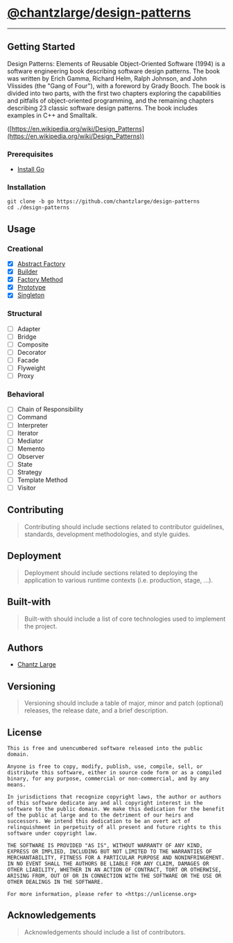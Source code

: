 [//]: # (https://gist.github.com/chantzlarge/0241e2a11a4cc49b628332b3520c08af)
# [@chantzlarge](https://github.com/chantzlarge)/[design-patterns](https://github.com/chantzlarge/design-patterns/tree/go)

---

## Getting Started

Design Patterns: Elements of Reusable Object-Oriented Software (1994) is a software engineering book describing software design patterns. The book was written by Erich Gamma, Richard Helm, Ralph Johnson, and John Vlissides (the "Gang of Four"), with a foreword by Grady Booch. The book is divided into two parts, with the first two chapters exploring the capabilities and pitfalls of object-oriented programming, and the remaining chapters describing 23 classic software design patterns. The book includes examples in C++ and Smalltalk.
 
([https://en.wikipedia.org/wiki/Design_Patterns](https://en.wikipedia.org/wiki/Design_Patterns))

### Prerequisites

- [Install Go](https://golang.org/doc/install)

### Installation

```
git clone -b go https://github.com/chantzlarge/design-patterns
cd ./design-patterns
```

## Usage

### Creational

- [x] [Abstract Factory](https://github.com/chantzlarge/design-patterns/tree/go/abstractfactory)
- [x] [Builder](https://github.com/chantzlarge/design-patterns/tree/go/builder)
- [x] [Factory Method](https://github.com/chantzlarge/design-patterns/tree/go/factorymethod) 
- [x] [Prototype](https://github.com/chantzlarge/design-patterns/tree/go/prototype)
- [x] [Singleton](https://github.com/chantzlarge/design-patterns/tree/go/singleton)

### Structural

- [ ] Adapter
- [ ] Bridge
- [ ] Composite
- [ ] Decorator
- [ ] Facade
- [ ] Flyweight
- [ ] Proxy

### Behavioral

- [ ] Chain of Responsibility
- [ ] Command
- [ ] Interpreter
- [ ] Iterator
- [ ] Mediator
- [ ] Memento
- [ ] Observer
- [ ] State
- [ ] Strategy
- [ ] Template Method
- [ ] Visitor

## Contributing

> Contributing should include sections related to contributor guidelines, standards, development methodologies, and style guides.

## Deployment

> Deployment should include sections related to deploying the application to various runtime contexts (i.e. production, stage, …).

## Built-with

> Built-with should include a list of core technologies used to implement the project.

## Authors

- [Chantz Large](github.com/chantzlarge)

## Versioning

> Versioning should include a table of major, minor and patch (optional) releases, the release date, and a brief description.

## License

```
This is free and unencumbered software released into the public domain.

Anyone is free to copy, modify, publish, use, compile, sell, or
distribute this software, either in source code form or as a compiled
binary, for any purpose, commercial or non-commercial, and by any
means.

In jurisdictions that recognize copyright laws, the author or authors
of this software dedicate any and all copyright interest in the
software to the public domain. We make this dedication for the benefit
of the public at large and to the detriment of our heirs and
successors. We intend this dedication to be an overt act of
relinquishment in perpetuity of all present and future rights to this
software under copyright law.

THE SOFTWARE IS PROVIDED "AS IS", WITHOUT WARRANTY OF ANY KIND,
EXPRESS OR IMPLIED, INCLUDING BUT NOT LIMITED TO THE WARRANTIES OF
MERCHANTABILITY, FITNESS FOR A PARTICULAR PURPOSE AND NONINFRINGEMENT.
IN NO EVENT SHALL THE AUTHORS BE LIABLE FOR ANY CLAIM, DAMAGES OR
OTHER LIABILITY, WHETHER IN AN ACTION OF CONTRACT, TORT OR OTHERWISE,
ARISING FROM, OUT OF OR IN CONNECTION WITH THE SOFTWARE OR THE USE OR
OTHER DEALINGS IN THE SOFTWARE.

For more information, please refer to <https://unlicense.org>
```

## Acknowledgements

> Acknowledgements should include a list of contributors.